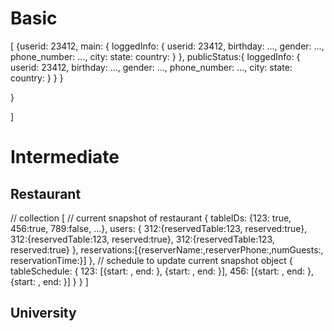 # Basic

[
  {userid: 23412,
   main: {
      loggedInfo: {
        userid: 23412,
        birthday: ...,
        gender: ...,
        phone_number: ...,
        city:
        state:
        country:
        }
      },
      publicStatus:{
        loggedInfo: {
        userid: 23412,
        birthday: ...,
        gender: ...,
        phone_number: ...,
        city:
        state:
        country:
        }
      }
    }
    

  }

]

# Intermediate

## Restaurant

// collection
[
  // current snapshot of restaurant
  {
  tableIDs: {123: true, 456:true, 789:false, ...},
  users: {
          312:{reservedTable:123, reserved:true}, 
          312:{reservedTable:123, reserved:true}, 
          312:{reservedTable:123, reserved:true}
         },
  reservations:[{reserverName:,reserverPhone:,numGuests:, reservationTime:}]
  },
  // schedule to update current snapshot object
  {
    tableSchedule: {
       123: [{start: , end: }, {start: , end: }],
       456: [{start: , end: }, {start: , end: }]
    }
  }
]

## University


